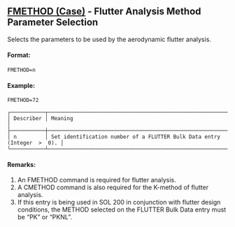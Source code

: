 ## [FMETHOD (Case)](https://nexus.hexagon.com/documentationcenter/bundle/MSC_Nastran_2022.4/page/Nastran_Combined_Book/qrg/casecontrol4a/TOC.FMETHOD.Case.xhtml) - Flutter Analysis Method Parameter Selection

Selects the parameters to be used by the aerodynamic flutter analysis.

#### Format:

```nastran
FMETHOD=n
```

#### Example:

```nastran
FMETHOD=72
```

```text
┌───────────┬─────────────────────────────────────────────────────────────────────────┐
│ Describer │ Meaning                                                                 │
├───────────┼─────────────────────────────────────────────────────────────────────────┤
│ n         │ Set identification number of a FLUTTER Bulk Data entry (Integer  >  0). │
└───────────┴─────────────────────────────────────────────────────────────────────────┘
```

#### Remarks:

1. An FMETHOD command is required for flutter analysis.
2. A CMETHOD command is also required for the K-method of flutter analysis.
3. If this entry is being used in SOL 200 in conjunction with flutter design conditions, the METHOD selected on the FLUTTER Bulk Data entry must be “PK” or “PKNL”.
